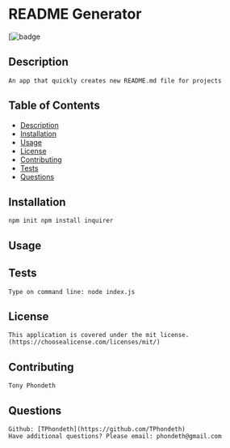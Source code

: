 
  # README Generator

  [![badge](https://img.shields.io/badge/license-mit-brightgreen)


  ## Description
    An app that quickly creates new README.md file for projects

  ## Table of Contents
  - [Description](#description)
  - [Installation](#installation)
  - [Usage](#usage)
  - [License](#license)
  - [Contributing](#contributing)
  - [Tests](#tests)
  - [Questions](#questions)

  ## Installation
    npm init npm install inquirer

  ## Usage 
    

  ## Tests
    Type on command line: node index.js

  ## License
    This application is covered under the mit license. (https://choosealicense.com/licenses/mit/)

  ## Contributing
    Tony Phondeth

  ## Questions
    Github: [TPhondeth](https://github.com/TPhondeth)
    Have additional questions? Please email: phondeth@gmail.com
